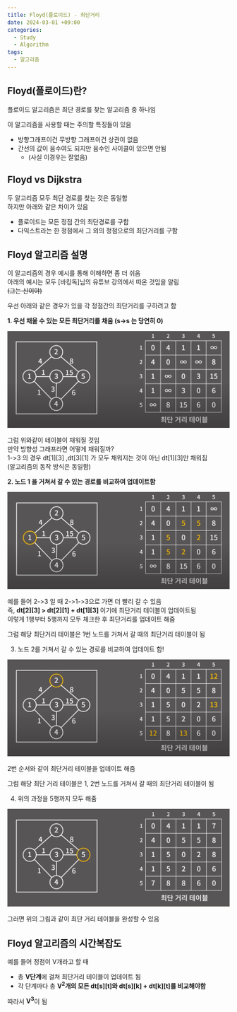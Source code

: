 ```yaml
---
title: Floyd(플로이드) - 최단거리
date: 2024-03-01 +09:00
categories:
  - Study
  - Algorithm
tags:
  - 알고리즘
---
```

## Floyd(플로이드)란?

플로이드 알고리즘은 최단 경로를 찾는 알고리즘 중 하나임

이 알고리즘을 사용할 때는 주의할 특징들이 있음
- 방향그래프이건 무방향 그래프이건 상관이 없음
- 간선의 값이 음수여도 되지만 음수인 사이클이 있으면 안됨
	- (사실 이경우는 잘없음)

## Floyd vs Dijkstra

두 알고리즘 모두 최단 경로를 찾는 것은 동일함    
하지만 아래와 같은 차이가 있음
- 플로이드는 모든 정점 간의 최단경로를 구함
- 다익스트라는 한 정점에서 그 외의 정점으로의 최단거리를 구함


## Floyd  알고리즘 설명

이 알고리즘의 경우 예시를 통해 이해하면 좀 더 쉬움   
아래의 예시는 모두 \[바킹독\]님의 유튜브 강의에서 따온 것임을 알림    
<del>(그는 신이야)</del>

우선 아래와 같은 경우가 있을 각 정점간의 최단거리를 구하려고 함   

 <b> 1. 우선 채울 수 있는 모든 최단거리를 채움 (s->s 는 당연히 0)</b>

![](images/2024-03-01-Algorithm-Floyd.png)

그럼 위와같이 테이블이 채워질 것임   
만약 방향성 그래프라면 어떻게 채워질까?    
1->3 의 경우 dt\[1\]\[3\] ,dt\[3\]\[1\] 가 모두 채워지는 것이 아닌 dt\[1\]\[3\]만 채워짐   
(알고리즘의 동작 방식은 동일함)

<b>2. 노드 1 을 거쳐서 갈 수 있는 경로를 비교하여 업데이트함</b>

![](images/2024-03-01-Algorithm-Floyd-1.png)

예를 들어 2->3 일 때 2->1->3으로 가면 더 빨리 갈 수 있음   
즉, <b>dt[2][3] > dt[2][1] + dt[1][3] </b>이기에 최단거리 테이블이 업데이트됨   
이렇게 1행부터 5행까지 모두 체크한 후 최단거리를 업데이트 해줌   

그럼 해당 최단거리 테이블은 1번 노드를 거쳐서 갈 때의 최단거리 테이블이 됨

3. 노드 2를 거쳐서 갈 수 있는 경로를 비교하여 업데이트 함!

![](images/2024-03-01-Algorithm-Floyd-2.png)

2번 순서와 같이 최단거리 테이블을 업데이트 해줌

그럼 해당 최단 거리 테이블은 1, 2번 노드를 거쳐서 갈 때의 최단거리 테이블이 됨

4. 위의 과정을 5행까지 모두 해줌

![](images/2024-03-01-Algorithm-Floyd-3.png)

그러면 위의 그림과 같이 최단 거리 테이블을 완성할 수 있음

## Floyd 알고리즘의 시간복잡도

예를 들어 정점이 V개라고 할 때

- 총 <b>V단계</b>에 걸쳐 최단거리 테이블이 업데이트 됨 
- 각 단계마다 총 <b>V<sup>2</sup>개의 모든 dt[s][t]와 dt[s][k] + dt[k][t]를 비교해야함</b>

따라서 <b>V<sup>3</sup></b>이 됨